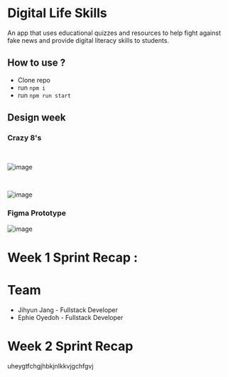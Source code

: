 # Digital Life Skills

An app that uses educational quizzes and resources to help fight against fake news and provide digital literacy skills to students.

## How to use ?

- Clone repo
- run `npm i`
- run `npm run start`

## Design week

### Crazy 8's

<br/>

![image](https://user-images.githubusercontent.com/60614102/104489891-12abc800-55c8-11eb-9a84-102bc0348b49.png)

<br/>

![image](https://user-images.githubusercontent.com/60614102/104488945-f8251f00-55c6-11eb-860a-b656937146b2.png)
<br/>

### Figma Prototype

![image](https://user-images.githubusercontent.com/60614102/104489629-c19bd400-55c7-11eb-907d-f269f193fce9.png)

# Week 1 Sprint Recap :

# Team

- Jihyun Jang - Fullstack Developer
- Ephie Oyedoh - Fullstack Developer

# Week 2 Sprint Recap

uheygtfchgjhbkjnlkkvjgchfgvj
